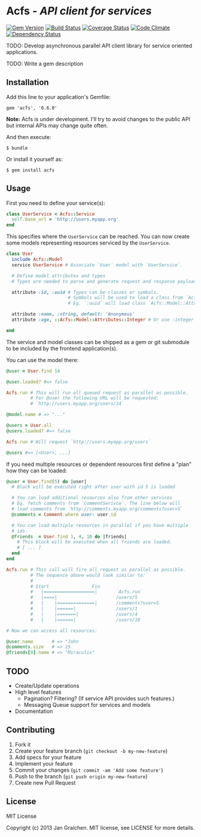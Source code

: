 # Acfs - *API client for services*

[![Gem Version](https://badge.fury.io/rb/acfs.png)](http://badge.fury.io/rb/acfs) [![Build Status](https://travis-ci.org/jgraichen/acfs.png?branch=master)](https://travis-ci.org/jgraichen/acfs) [![Coverage Status](https://coveralls.io/repos/jgraichen/acfs/badge.png?branch=master)](https://coveralls.io/r/jgraichen/acfs) [![Code Climate](https://codeclimate.com/github/jgraichen/acfs.png)](https://codeclimate.com/github/jgraichen/acfs) [![Dependency Status](https://gemnasium.com/jgraichen/acfs.png)](https://gemnasium.com/jgraichen/acfs)

TODO: Develop asynchronous parallel API client library for service oriented applications.

TODO: Write a gem description

## Installation

Add this line to your application's Gemfile:

    gem 'acfs', '0.6.0'

**Note:** Acfs is under development. I'll try to avoid changes to the public
API but internal APIs may change quite often.

And then execute:

    $ bundle

Or install it yourself as:

    $ gem install acfs

## Usage

First you need to define your service(s):

```ruby
class UserService < Acfs::Service
  self.base_url = 'http://users.myapp.org'
end
```

This specifies where the `UserService` can be reached. You can now create some
models representing resources serviced by the `UserService`.

```ruby
class User
  include Acfs::Model
  service UserService # Associate `User` model with `UserService`.

  # Define model attributes and types
  # Types are needed to parse and generate request and response payload.

  attribute :id, :uuid # Types can be classes or symbols.
                       # Symbols will be used to load a class from `Acfs::Model::Attributes` namespace.
                       # Eg. `:uuid` will load class `Acfs::Model::Attributes::Uuid`.

  attribute :name, :string, default: 'Anonymous'
  attribute :age, ::Acfs::Model::Attributes::Integer # Or use :integer

end
```

The service and model classes can be shipped as a gem or git submodule to be
included by the frontend application(s).

You can use the model there:

```ruby
@user = User.find 14

@user.loaded? #=> false

Acfs.run # This will run all queued request as parallel as possible.
         # For @user the following URL will be requested:
         # `http://users.myapp.org/users/14`

@model.name # => "..."

@users = User.all
@users.loaded? #=> false

Acfs.run # Will request `http://users.myapp.org/users`

@users #=> [<User>, ...]
```

If you need multiple resources or dependent resources first define a "plan"
how they can be loaded:

```ruby
@user = User.find(5) do |user|
  # Block will be executed right after user with id 5 is loaded

  # You can load additional resources also from other services
  # Eg. fetch comments from `CommentSerivce`. The line below will
  # load comments from `http://comments.myapp.org/comments?user=5`
  @comments = Comment.where user: user.id

  # You can load multiple resources in parallel if you have multiple
  # ids.
  @friends  = User.find 1, 4, 10 do |friends|
    # This block will be executed when all friends are loaded.
    # [ ... ]
  end
end

Acfs.run # This call will fire all request as parallel as possible.
         # The sequence above would look similar to:
         #
         # Start                Fin
         #   |===================|       `Acfs.run`
         #   |====|                      /users/5
         #   |    |==============|       /comments?user=5
         #   |    |======|               /users/1
         #   |    |=======|              /users/4
         #   |    |======|               /users/10

# Now we can access all resources:

@user.name       # => "John
@comments.size   # => 25
@friends[0].name # => "Miraculix"
```

## TODO

* Create/Update operations
* High level features
    * Pagination? Filtering? (If service API provides such features.)
    * Messaging Queue support for services and models
* Documentation

## Contributing

1. Fork it
2. Create your feature branch (`git checkout -b my-new-feature`)
4. Add specs for your feature
5. Implement your feature
6. Commit your changes (`git commit -am 'Add some feature'`)
7. Push to the branch (`git push origin my-new-feature`)
8. Create new Pull Request

## License

MIT License

Copyright (c) 2013 Jan Graichen. MIT license, see LICENSE for more details.
